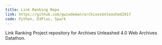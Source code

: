 ```yaml
---
title: Link Ranking Repo
link: https://github.com/gwiedeman/archivesUnleashed2017
code: Python, D3Plus, Spark
---
```

Link Ranking Project repository for Archives Unleashed 4.0 Web Archives Datathon.